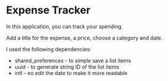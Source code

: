 # Expense Tracker

In this application, you can track your spending.

Add a title for the expense, a price, choose a category and date.

I used the following dependencies:

- shared_preferences - to simple save a list items
- uuid - to generate string ID of the list items
- intl - еo edit the date to make it more readable 



